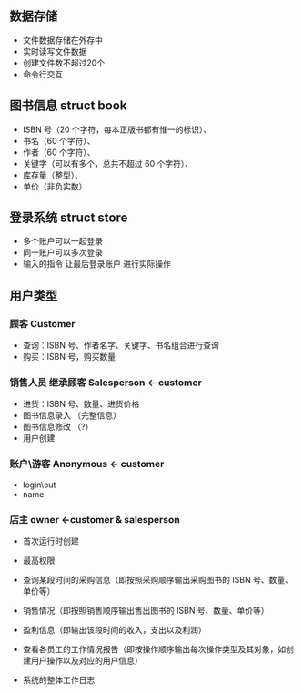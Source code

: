 ## 数据存储 
- 文件数据存储在外存中
- 实时读写文件数据
- 创建文件数不超过20个
- 命令行交互

## 图书信息 struct book
- ISBN 号（20 个字符，每本正版书都有惟一的标识）、
- 书名（60 个字符）、
- 作者（60 个字符）、
- 关键字（可以有多个，总共不超过 60 个字符）、
- 库存量（整型）、
- 单价（非负实数）

## 登录系统 struct store
- 多个账户可以一起登录
- 同一账户可以多次登录
- 输入的指令 让最后登录账户 进行实际操作

## 用户类型

### 顾客 Customer
- 查询：ISBN 号、作者名字、关键字、书名组合进行查询
- 购买：ISBN 号，购买数量

### 销售人员 继承顾客 Salesperson <- customer
- 进货：ISBN 号、数量、进货价格
- 图书信息录入 （完整信息）
- 图书信息修改  （?）
- 用户创建

### 账户\游客 Anonymous <- customer
- login\out
- name

### 店主 owner <-customer & salesperson
- 首次运行时创建
- 最高权限

- 查询某段时间的采购信息（即按照采购顺序输出采购图书的 ISBN 号、数量、单价等）
- 销售情况（即按照销售顺序输出售出图书的 ISBN 号、数量、单价等）
- 盈利信息（即输出该段时间的收入，支出以及利润）
- 查看各员工的工作情况报告（即按操作顺序输出每次操作类型及其对象，如创建用户操作以及对应的用户信息）
- 系统的整体工作日志